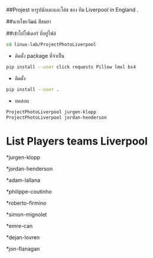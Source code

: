 ##Projest หารูปนักเตะและโค้ช ของ ทีม Liverpool in England .

##นายไชยวัฒน์   สีสมยา

##เข้าไปโฟเดอร์ ที่อยู่ไฟล์

```sh
cd linux-lab/ProjectPhotoLiverpool
```

- ติดตั้ง package ที่จำเป็น
```sh
pip install --user click requests Pillow lmxl bs4
```
- ติดตั้ง
```sh
pip install --user .
```
- ทดสอบ
```sh
ProjectPhotoLiverpool jurgen-klopp
ProjectPhotoLiverpool jordan-henderson
```

# List Players teams Liverpool
*jurgen-klopp

*jordan-henderson

*adam-lallana

*philippe-coutinho

*roberto-firmino

*simon-mignolet

*emre-can

*dejan-lovren

*jon-flanagan



